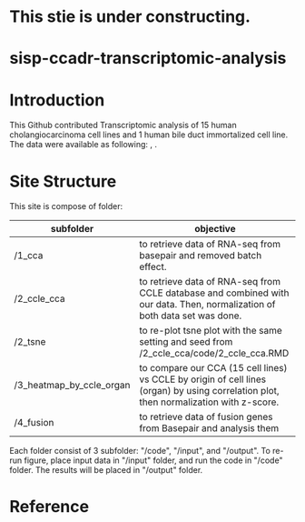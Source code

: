 # This stie is under constructing.
# sisp-ccadr-transcriptomic-analysis
# Introduction
This Github contributed Transcriptomic analysis of 15 human cholangiocarcinoma cell lines and 1 human bile duct immortalized cell line. The data were available as following: 
<GEO>, <SRA>.

# Site Structure 
This site is compose of folder: <br/>

| subfolder  | objective |
| ------------- | ------------- |
| /1_cca | to retrieve data of RNA-seq from basepair and removed batch effect. |
| /2_ccle_cca | to retrieve data of RNA-seq from CCLE database and combined with our data. Then, normalization of both data set was done. |
| /2_tsne | to re-plot tsne plot with the same setting and seed from /2_ccle_cca/code/2_ccle_cca.RMD |
| /3_heatmap_by_ccle_organ | to compare our CCA (15 cell lines) vs CCLE by origin of cell lines (organ) by using correlation plot, then normalization with z-score. |
| /4_fusion | to retrieve data of fusion genes from Basepair and analysis them | <br/>

Each folder consist of 3 subfolder: "/code", "/input", and "/output". To re-run figure, place input data in "/input" folder, and run the code in "/code" folder. The results will be placed in "/output" folder. 

# Reference
<REF>
